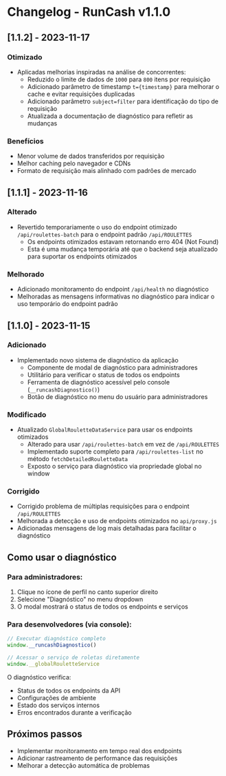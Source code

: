 # Changelog - RunCash v1.1.0

## [1.1.2] - 2023-11-17

### Otimizado
- Aplicadas melhorias inspiradas na análise de concorrentes:
  - Reduzido o limite de dados de `1000` para `800` itens por requisição
  - Adicionado parâmetro de timestamp `t={timestamp}` para melhorar o cache e evitar requisições duplicadas
  - Adicionado parâmetro `subject=filter` para identificação do tipo de requisição
  - Atualizada a documentação de diagnóstico para refletir as mudanças

### Benefícios
- Menor volume de dados transferidos por requisição
- Melhor caching pelo navegador e CDNs
- Formato de requisição mais alinhado com padrões de mercado

## [1.1.1] - 2023-11-16

### Alterado
- Revertido temporariamente o uso do endpoint otimizado `/api/roulettes-batch` para o endpoint padrão `/api/ROULETTES`
  - Os endpoints otimizados estavam retornando erro 404 (Not Found)
  - Esta é uma mudança temporária até que o backend seja atualizado para suportar os endpoints otimizados

### Melhorado
- Adicionado monitoramento do endpoint `/api/health` no diagnóstico
- Melhoradas as mensagens informativas no diagnóstico para indicar o uso temporário do endpoint padrão

## [1.1.0] - 2023-11-15

### Adicionado
- Implementado novo sistema de diagnóstico da aplicação
  - Componente de modal de diagnóstico para administradores
  - Utilitário para verificar o status de todos os endpoints
  - Ferramenta de diagnóstico acessível pelo console (`__runcashDiagnostico()`)
  - Botão de diagnóstico no menu do usuário para administradores

### Modificado
- Atualizado `GlobalRouletteDataService` para usar os endpoints otimizados
  - Alterado para usar `/api/roulettes-batch` em vez de `/api/ROULETTES`
  - Implementado suporte completo para `/api/roulettes-list` no método `fetchDetailedRouletteData`
  - Exposto o serviço para diagnóstico via propriedade global no window

### Corrigido
- Corrigido problema de múltiplas requisições para o endpoint `/api/ROULETTES`
- Melhorada a detecção e uso de endpoints otimizados no `api/proxy.js`
- Adicionadas mensagens de log mais detalhadas para facilitar o diagnóstico

## Como usar o diagnóstico

### Para administradores:
1. Clique no ícone de perfil no canto superior direito
2. Selecione "Diagnóstico" no menu dropdown
3. O modal mostrará o status de todos os endpoints e serviços

### Para desenvolvedores (via console):
```javascript
// Executar diagnóstico completo
window.__runcashDiagnostico()

// Acessar o serviço de roletas diretamente
window.__globalRouletteService
```

O diagnóstico verifica:
- Status de todos os endpoints da API
- Configurações de ambiente
- Estado dos serviços internos
- Erros encontrados durante a verificação

## Próximos passos
- Implementar monitoramento em tempo real dos endpoints
- Adicionar rastreamento de performance das requisições
- Melhorar a detecção automática de problemas 